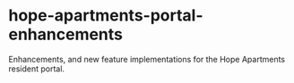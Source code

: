 # hope-apartments-portal-enhancements
Enhancements, and new feature implementations for the Hope Apartments resident portal.
